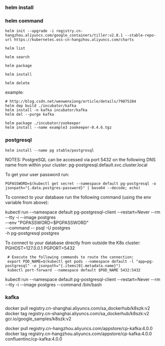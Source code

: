 ### helm install

### helm command

```
helm init --upgrade -i registry.cn-hangzhou.aliyuncs.com/google_containers/tiller:v2.8.1 --stable-repo-url https://kubernetes.oss-cn-hangzhou.aliyuncs.com/charts

helm list

helm search

helm package

helm install

helm delete
```

example:

```
# http://blog.csdn.net/wenwenxiong/article/details/79075284
helm dep build ./incubator/kafka
helm install -n kafka incubator/kafka
helm del --purge kafka

helm package ./incubator/zookeeper
helm install --name example3 zookeeper-0.4.6.tgz
```

### postgresql

`helm install --name pg stable/postgresql`

NOTES:
PostgreSQL can be accessed via port 5432 on the following DNS name from within your cluster:
pg-postgresql.default.svc.cluster.local

To get your user password run:

    PGPASSWORD=$(kubectl get secret --namespace default pg-postgresql -o jsonpath="{.data.postgres-password}" | base64 --decode; echo)

To connect to your database run the following command (using the env variable from above):

   kubectl run --namespace default pg-postgresql-client --restart=Never --rm --tty -i --image postgres \
   --env "PGPASSWORD=$PGPASSWORD" \
   --command -- psql -U postgres \
   -h pg-postgresql postgres



To connect to your database directly from outside the K8s cluster:
     PGHOST=127.0.0.1
     PGPORT=5432

     # Execute the following commands to route the connection:
     export POD_NAME=$(kubectl get pods --namespace default -l "app=pg-postgresql" -o jsonpath="{.items[0].metadata.name}")
     kubectl port-forward --namespace default $POD_NAME 5432:5432


kubectl run --namespace default pg-postgresql-client --restart=Never --rm --tty -i --image postgres --command /bin/bash


### kafka

docker pull registry.cn-shanghai.aliyuncs.com/sa_dockerhub/k8szk:v2
docker tag registry.cn-shanghai.aliyuncs.com/sa_dockerhub/k8szk:v2 gcr.io/google_samples/k8szk:v2

docker pull registry.cn-hangzhou.aliyuncs.com/appstore/cp-kafka:4.0.0
docker tag registry.cn-hangzhou.aliyuncs.com/appstore/cp-kafka:4.0.0  confluentinc/cp-kafka:4.0.0
